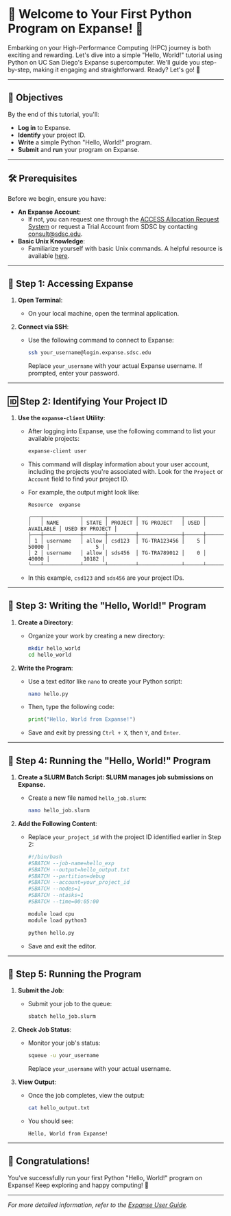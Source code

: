 # 🚀 Welcome to Your First Python Program on Expanse! 🌟

Embarking on your High-Performance Computing (HPC) journey is both exciting and rewarding. Let's dive into a simple "Hello, World!" tutorial using Python on UC San Diego's Expanse supercomputer. We'll guide you step-by-step, making it engaging and straightforward. Ready? Let's go! 🎉

---

## 🎯 Objectives

By the end of this tutorial, you'll:

- **Log in** to Expanse.
- **Identify** your project ID.
- **Write** a simple Python "Hello, World!" program.
- **Submit** and **run** your program on Expanse.

---

## 🛠️ Prerequisites

Before we begin, ensure you have:

- **An Expanse Account**:
  - If not, you can request one through the [ACCESS Allocation Request System](https://access-ci.org/about/get-started/#start) or request a Trial Account from SDSC by contacting consult@sdsc.edu.
- **Basic Unix Knowledge**:
  - Familiarize yourself with basic Unix commands. A helpful resource is available [here](https://github.com/sdsc-hpc-training-org/basic_skills/tree/master/basic_linux_skills_expanse).

---

## 🔑 Step 1: Accessing Expanse

1. **Open Terminal**:
   - On your local machine, open the terminal application.

2. **Connect via SSH**:
   - Use the following command to connect to Expanse:

     ```bash
     ssh your_username@login.expanse.sdsc.edu
     ```

     Replace `your_username` with your actual Expanse username. If prompted, enter your password.

---

## 🆔 Step 2: Identifying Your Project ID

1. **Use the `expanse-client` Utility**:
   - After logging into Expanse, use the following command to list your available projects:

     ```bash
     expanse-client user
     ```

   - This command will display information about your user account, including the projects you're associated with. Look for the `Project` or `Account` field to find your project ID.

   - For example, the output might look like:

     ```
     Resource  expanse

     ╭───┬────────────┬───────┬─────────┬──────────────┬──────┬───────────┬─────────────────╮
     │   │ NAME       │ STATE │ PROJECT │ TG PROJECT   │ USED │ AVAILABLE │ USED BY PROJECT │
     ├───┼────────────┼───────┼─────────┼──────────────┼──────┼───────────┼─────────────────┤
     │ 1 │ username   │ allow │ csd123  │ TG-TRA123456 │    5 │     50000 │               5 │
     │ 2 │ username   │ allow │ sds456  │ TG-TRA789012 │    0 │     40000 │           10182 │
     ╰───┴────────────┴───────┴─────────┴──────────────┴──────┴───────────┴─────────────────╯
     ```

   - In this example, `csd123` and `sds456` are your project IDs.

---

## 📝 Step 3: Writing the "Hello, World!" Program

1. **Create a Directory**:
   - Organize your work by creating a new directory:

     ```bash
     mkdir hello_world
     cd hello_world
     ```

2. **Write the Program**:
   - Use a text editor like `nano` to create your Python script:

     ```bash
     nano hello.py
     ```

   - Then, type the following code:

     ```python
     print("Hello, World from Expanse!")
     ```

   - Save and exit by pressing `Ctrl + X`, then `Y`, and `Enter`.

---

## 📝 Step 4: Running the "Hello, World!" Program

1. **Create a SLURM Batch Script: SLURM manages job submissions on Expanse.**
   - Create a new file named `hello_job.slurm`:

     ```bash
     nano hello_job.slurm
     ```

2. **Add the Following Content**:
   - Replace `your_project_id` with the project ID identified earlier in Step 2:

     ```bash
     #!/bin/bash
     #SBATCH --job-name=hello_exp
     #SBATCH --output=hello_output.txt
     #SBATCH --partition=debug
     #SBATCH --account=your_project_id
     #SBATCH --nodes=1
     #SBATCH --ntasks=1
     #SBATCH --time=00:05:00

     module load cpu
     module load python3

     python hello.py
     ```

   - Save and exit the editor.

---

## 🚀 Step 5: Running the Program

1. **Submit the Job**:
   - Submit your job to the queue:

     ```bash
     sbatch hello_job.slurm
     ```

2. **Check Job Status**:
   - Monitor your job's status:

     ```bash
     squeue -u your_username
     ```

     Replace `your_username` with your actual username.

3. **View Output**:
   - Once the job completes, view the output:

     ```bash
     cat hello_output.txt
     ```

   - You should see:

     ```
     Hello, World from Expanse!
     ```

---

## 🎉 Congratulations!

You've successfully run your first Python "Hello, World!" program on Expanse! Keep exploring and happy computing! 🌟

---

*For more detailed information, refer to the [Expanse User Guide](https://www.sdsc.edu/support/user_guides/expanse.html).*
